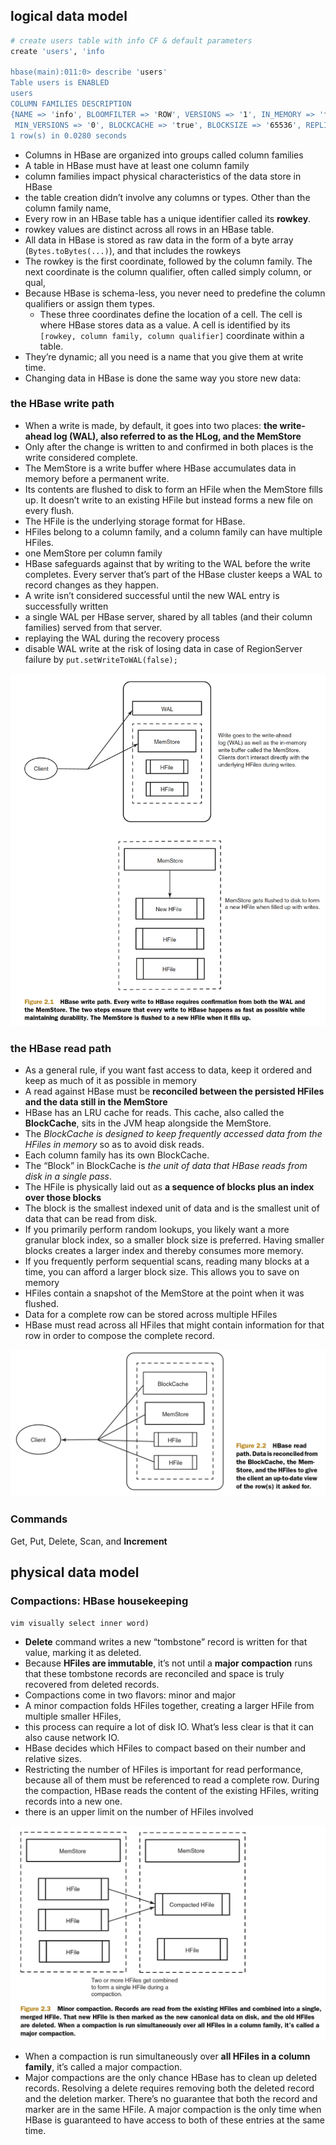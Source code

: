
## logical data model

```bash
# create users table with info CF & default parameters
create 'users', 'info

hbase(main):011:0> describe 'users'
Table users is ENABLED                                                                                                                                                              
users                                                                                                                                                                               
COLUMN FAMILIES DESCRIPTION                                                                                                                                                         
{NAME => 'info', BLOOMFILTER => 'ROW', VERSIONS => '1', IN_MEMORY => 'false', KEEP_DELETED_CELLS => 'FALSE', DATA_BLOCK_ENCODING => 'NONE', TTL => 'FOREVER', COMPRESSION => 'NONE',
 MIN_VERSIONS => '0', BLOCKCACHE => 'true', BLOCKSIZE => '65536', REPLICATION_SCOPE => '0'}                                                                                         
1 row(s) in 0.0280 seconds
```

* Columns in HBase are organized into groups called column families
* A table in HBase must have at least one column family
* column families impact physical characteristics of the data store in HBase
* the table creation didn’t involve any columns or types. Other than the column family name,
* Every row in an HBase table has a unique identifier called its **rowkey**.
* rowkey values are distinct across all rows in an HBase table.
* All data in HBase is stored as raw data in the form of a byte array (`Bytes.toBytes(...)`), and that includes the rowkeys
* The rowkey is the first coordinate, followed by the column family. The next coordinate is the column qualifier, often called simply column, or qual,
* Because HBase is schema-less, you never need to predefine the column qualifiers or assign them types.
    * These three coordinates define the location of a cell. The cell is where HBase stores data as a value. A cell is identified by its `[rowkey, column family, column qualifier]` coordinate within a
      table. 
* They’re dynamic; all you need is a name that you give them at write time.
* Changing data in HBase is done the same way you store new data:

### the HBase write path

* When a write is made, by default, it goes into two places: **the write-ahead log (WAL), also referred to as the HLog, and the MemStore**
* Only after the change is written to and confirmed in both places is the write considered complete.
* The MemStore is a write buffer where HBase accumulates data in memory before a permanent write.
* Its contents are flushed to disk to form an HFile when the MemStore fills up. It doesn’t write to an existing HFile but instead forms a new file on every flush. 
* The HFile is the underlying storage format for HBase.
* HFiles belong to a column family, and a column family can have multiple HFiles.
* one MemStore per column family
* HBase safeguards against that by writing to the WAL before the write completes. Every server that’s part of the HBase cluster keeps a WAL to record changes as they happen.
* A write isn’t considered successful until the new WAL entry is successfully written
* a single WAL per HBase server, shared by all tables (and their column families) served from that server.
* replaying the WAL during the recovery process
* disable WAL write at the risk of losing data in case of RegionServer failure by `put.setWriteToWAL(false);`

![](.04_data_model_images/hbase_write_path.png)

### the HBase read path

* As a general rule, if you want fast access to data, keep it ordered and keep as much of it as possible in memory
* A read against HBase must be **reconciled between the persisted HFiles and the data still in the MemStore**
* HBase has an LRU cache for reads. This cache, also called the **BlockCache**, sits in the JVM heap alongside the MemStore.
* The _BlockCache is designed to keep frequently accessed data from the HFiles in memory_ so as to avoid disk reads. 
* Each column family has its own BlockCache.
* The “Block” in BlockCache is _the unit of data that HBase reads from disk in a single pass_. 
* The HFile is physically laid out as **a sequence of blocks plus an index over those blocks**
* The block is the smallest indexed unit of data and is the smallest unit of data that can be read from disk.
* If you primarily perform random lookups, you likely want a more granular block index, so a smaller block size is preferred. Having smaller blocks creates a larger index and thereby consumes more memory.
* If you frequently perform sequential scans, reading many blocks at a time, you can afford a larger block size. This allows you to save on memory
* HFiles contain a snapshot of the MemStore at the point when it was flushed.
* Data for a complete row can be stored across multiple HFiles
* HBase must read across all HFiles that might contain information for that row in order to compose the complete record.

![](.04_data_model_images/read_reconcile.png)

### Commands
Get, Put, Delete, Scan, and **Increment**

## physical data model


### Compactions: HBase housekeeping

`vim visually select inner word)`
* **Delete** command writes a new “tombstone” record is written for that value, marking it as deleted.
* Because **HFiles are immutable**, it’s not until a **major compaction** runs that these tombstone records are reconciled and space is truly recovered from deleted records.
* Compactions come in two flavors: minor and major
* A minor compaction folds HFiles together, creating a larger HFile from multiple smaller HFiles,
* this process can require a lot of disk IO. What’s less clear is that it can also cause network IO.
* HBase decides which HFiles to compact based on their number and relative sizes.
* Restricting the number of HFiles is important for read performance, because all of them must be referenced to read a complete row. During the compaction, HBase reads the content of the existing HFiles, writing records into a new one.
* there is an upper limit on the number of HFiles involved

![](.04_data_model_images/minor_compaction.png)

* When a compaction is run simultaneously over **all HFiles in a column family**, it’s called a major compaction.
* Major compactions are the only chance HBase has to clean up deleted records. Resolving a delete requires removing both the deleted record and the deletion marker. There’s no guarantee that both the record and marker are in the same HFile. A major compaction is the only time when HBase is guaranteed to have access to both of these entries at the same time.


































